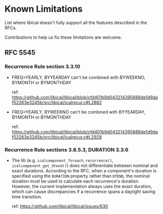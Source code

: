 # Known Limitations

List where libical doesn't fully support all the features described in the RFCs.

Contributions to help us fix these limitations are welcome.

## RFC 5545

### Recurrence Rule section 3.3.10

* FREQ=YEARLY, BYYEARDAY can't be combined with BYWEEKNO, BYMONTH or BYMONTHDAY

     ref: <https://github.com/libical/libical/blob/cfd401b9d043214395888de1d9daf52263e3245b/src/libical/icalrecur.c#L2882>

* FREQ=YEARLY, BYWEEKNO can't be combined with BYYEARDAY, BYMONTH or BYMONTHDAY

     ref: <https://github.com/libical/libical/blob/cfd401b9d043214395888de1d9daf52263e3245b/src/libical/icalrecur.c#L2928>

### Recurrence Rule sections 3.8.5.3, DURATION 3.3.6

* The lib (e.g. `icalcomponent_foreach_recurrence()`, `icalcomponent_get_dtend()`) does not
  differentiate between nominal and exact durations. According to the RFC, when a component's
  duration is specified using the `DURATION` property rather than `DTEND`, the nominal duration
  must be used to calculate each recurrence's duration. However, the current implementation always
  uses the exact duration, which can cause discrepancies if a recurrence spans a daylight saving
  time transition.

     ref: <https://github.com/libical/libical/issues/630>
